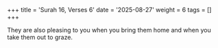 +++
title = 'Surah 16, Verses 6'
date = '2025-08-27'
weight = 6
tags = []
+++

They are also pleasing to you when you bring them home and when you take them out to graze.